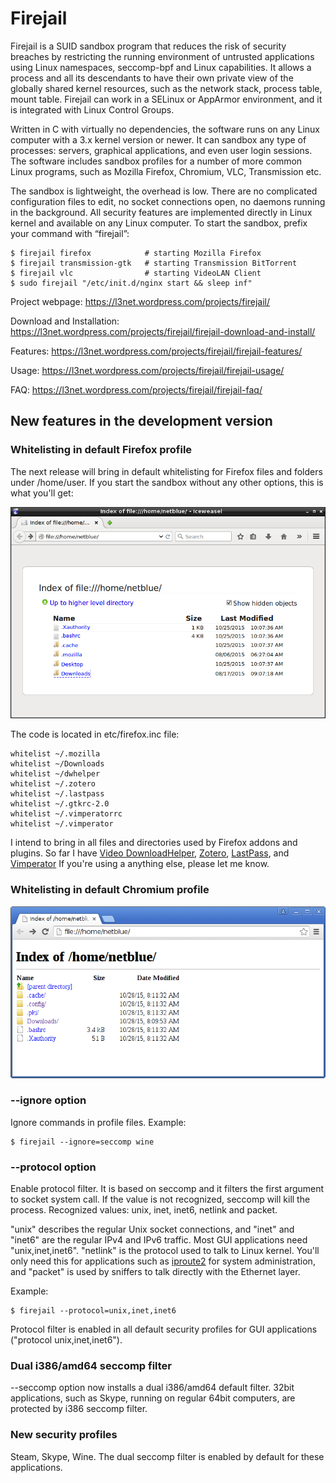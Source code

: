 # Firejail

Firejail is a SUID sandbox program that reduces the risk of security breaches by restricting
the running environment of untrusted applications using Linux namespaces, seccomp-bpf
and Linux capabilities. It allows a process and all its descendants to have their own private
view of the globally shared kernel resources, such as the network stack, process table, mount table.
Firejail can work in a SELinux or AppArmor environment, and it is integrated with Linux Control Groups.

Written in C with virtually no dependencies, the software runs on any Linux computer with a 3.x kernel
version or newer. It can sandbox any type of processes: servers, graphical applications, and even
user login sessions. The software includes sandbox profiles for a number of more common Linux programs,
such as Mozilla Firefox, Chromium, VLC, Transmission etc.

The sandbox is lightweight, the overhead is low. There are no complicated configuration files to edit,
no socket connections open, no daemons running in the background. All security features are
implemented directly in Linux kernel and available on any Linux computer. To start the sandbox,
prefix your command with “firejail”:

`````
$ firejail firefox            # starting Mozilla Firefox
$ firejail transmission-gtk   # starting Transmission BitTorrent 
$ firejail vlc                # starting VideoLAN Client
$ sudo firejail "/etc/init.d/nginx start && sleep inf"
`````
Project webpage: https://l3net.wordpress.com/projects/firejail/

Download and Installation: https://l3net.wordpress.com/projects/firejail/firejail-download-and-install/

Features: https://l3net.wordpress.com/projects/firejail/firejail-features/

Usage: https://l3net.wordpress.com/projects/firejail/firejail-usage/

FAQ: https://l3net.wordpress.com/projects/firejail/firejail-faq/



## New features in the development version

### Whitelisting in default Firefox profile

The next release will bring in default whitelisting for Firefox files and folders under /home/user.
If you start the sandbox without any other options, this is what you'll get:

![Whitelisted home directory](firefox-whitelist.png?raw=true)

The code is located in etc/firefox.inc file:

`````
whitelist ~/.mozilla
whitelist ~/Downloads
whitelist ~/dwhelper
whitelist ~/.zotero
whitelist ~/.lastpass
whitelist ~/.gtkrc-2.0
whitelist ~/.vimperatorrc
whitelist ~/.vimperator
`````

I intend to bring in all files and directories used by Firefox addons and plugins. So far I have
[Video DownloadHelper](https://addons.mozilla.org/en-US/firefox/addon/video-downloadhelper/),
[Zotero](https://www.zotero.org/download/), 
[LastPass](https://addons.mozilla.org/en-US/firefox/addon/lastpass-password-manager/),
and [Vimperator](https://addons.mozilla.org/en-US/firefox/addon/vimperator/)
If you're using a anything else, please let me know.

### Whitelisting in default Chromium profile

![Whitelisted home directory](chromium-whitelist.png?raw=true)

### --ignore option

Ignore commands in profile files. Example:
`````
$ firejail --ignore=seccomp wine
`````

### --protocol option

Enable protocol filter. It is based on seccomp and it filters the first argument to socket system call.
If the value is not recognized, seccomp will kill the process.
Recognized values: unix, inet, inet6, netlink and packet.

"unix" describes the regular Unix socket connections,
and "inet" and "inet6" are the regular IPv4 and IPv6 traffic. Most GUI applications need "unix,inet,inet6". "netlink" is the protocol
used to talk to Linux kernel. You'll only need this for applications such as [iproute2](http://www.linuxfoundation.org/collaborate/workgroups/networking/iproute2) for
system administration, and "packet" is used by sniffers to talk directly with the Ethernet layer.

Example:
`````
$ firejail --protocol=unix,inet,inet6
`````

Protocol filter is enabled in all default security profiles for GUI applications ("protocol unix,inet,inet6").

### Dual i386/amd64 seccomp filter

--seccomp option now installs a dual i386/amd64 default filter.
32bit applications, such as Skype, running on regular 64bit computers, are protected by i386 seccomp filter.

### New security profiles

Steam, Skype, Wine. The dual seccomp filter is enabled by default for these applications.


